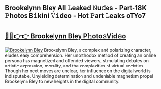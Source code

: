 ## Brookelynn Bley All 𝙻eaked 𝙽u𝚍es - Part-18K 𝙿hotos B𝚒kini 𝚅𝚒deo - Hot 𝙿art 𝙻eaks oTYo7

# <h2><a href="http://ld0jnnv.urlbe.top/?page=Brookelynn+Bley">🔗🔗👉👉 Brookelynn Bley P𝚑oto𝚜Vid𝚎o</a></h2>

[![Brookelynn Bley](https://i.imgur.com/eBuTRDB.gif)](http://ld0jnnv.urlbe.top/?page=Brookelynn+Bley)
Brookelynn Bley, a complex and polarizing character, eludes easy comprehension. Her unorthodox method of creating an online persona has magnetized and offended viewers, stimulating debates on artistic expression, morality, and the complexities of virtual societies. Though her next moves are unclear, her influence on the digital world is indisputable. Unyielding determination and undeniable magnetism propel Brookelynn Bley to new heights in the digital community.

